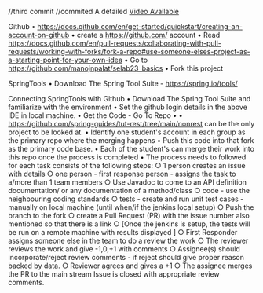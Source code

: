 //third commit
//commited
 A detailed [Video Available](https://youtu.be/qG8qgX7lquY)

 Github
 • https://docs.github.com/en/get-started/quickstart/creating-an-account-on-github
 • create a https://github.com/ account
 • Read https://docs.github.com/en/pull-requests/collaborating-with-pull-requests/working-with-forks/fork-a-repo#use-someone-elses-project-as-a-starting-point-for-your-own-idea
 • Go to https://github.com/manojnpalat/selab23_basics
 • Fork this project

 SpringTools
 • Download  The Spring Tool Suite - https://spring.io/tools/

Connecting SpringTools with Github
• Download  The Spring Tool Suite and familiarize with the environment
• Set the github login details in the above IDE in local machine.
• Get the Code - Go To Repo 
• • https://github.com/spring-guides/tut-rest/tree/main/nonrest can be the only project to be looked at.
• Identify one student's account in each group as the primary repo  where the merging happens
• Push this code into that fork as the primary code base.
• Each of the student's can merge their work into this repo once the process is completed
• The process needs to followed for each task consists of the following steps:
 ○ 1 person creates an issue with details
 ○ one person - first response person -  assigns the task to  a/more than 1 team members
 ○  Use Javadoc to come to an API definition documentation/ or any documentation of a method/class
 ○  code - use the neighbouring coding standards
 ○ tests - create and run unit test cases - manually on local machine (until when/if the jenkins local setup)
 ○ Push the branch to the fork
 ○ create a Pull Request (PR) with the issue number also mentioned so that there is a link
 ○ [Once the jenkins is setup, the tests will be run on a remote machine with results displayed ]
 ○ First Responder assigns someone else in the team to do a review the work
 ○ The reviewer reviews the work and give -1,0,+1 with comments
 ○ Assignee(s) should incorporate/reject review comments - if reject should give proper reason backed by data.
 ○ Reviewer agrees and gives a +1
 ○ The assignee merges the PR to the main stream
Issue is closed with appropriate review comments.

